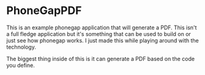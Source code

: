 # PhoneGapPDF

This is an example phonegap application that will generate a PDF. This isn't a full fledge application but it's something that can be used to build on or just see how phonegap works. I just made this while playing around with the technology.

The biggest thing inside of this is it can generate a PDF based on the code you define.
